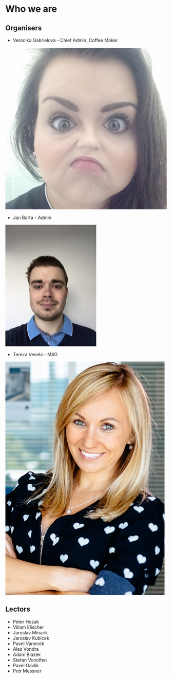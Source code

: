 # Who we are

## Organisers

- Veronika Gabrielova - Chief Admin, Coffee Maker

![](../assets/img/veronika.png)

- Jan Barta - Admin

![](../assets/img/honza.jpeg)

- Tereza Vesela - MSD

![](../assets/img/tereza.jpg)

## Lectors

- Peter Hozak
- Viliam Elischer
- Jaroslav Minarik
- Jaroslav Kubicek
- Pavel Vanecek
- Ales Vondra
- Adam Blazek
- Stefan Vonolfen
- Pavel Gavlik
- Petr Messner